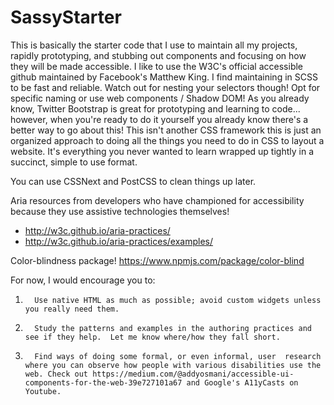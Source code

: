 # SassyStarter

This is basically the starter code that I use to maintain all my projects, rapidly prototyping, and stubbing out components and focusing on how they will be made accessible. I like to use the W3C's official accessible github maintained by Facebook's Matthew King. I find maintaining in SCSS to be fast and reliable. Watch out for nesting your selectors though! Opt for specific naming or use web components / Shadow DOM!  As you already know, Twitter Bootstrap is great for prototyping and learning to code... however, when you're ready to do it yourself you already know there's a better way to go about this! This isn't another CSS framework this is just an organized approach to doing all the things you need to do in CSS to layout a website. It's everything you never wanted to learn wrapped up tightly in a succinct, simple to use format.

You can use CSSNext and PostCSS to clean things up later.

Aria resources from developers who have championed for accessibility because they use assistive technologies themselves!
- http://w3c.github.io/aria-practices/
- http://w3c.github.io/aria-practices/examples/

Color-blindness package! 
https://www.npmjs.com/package/color-blind


For now, I would encourage you to:
1.       Use native HTML as much as possible; avoid custom widgets unless you really need them.
2.       Study the patterns and examples in the authoring practices and see if they help.  Let me know where/how they fall short.
3.       Find ways of doing some formal, or even informal, user  research where you can observe how people with various disabilities use the web. Check out https://medium.com/@addyosmani/accessible-ui-components-for-the-web-39e727101a67 and Google's A11yCasts on Youtube.
 
